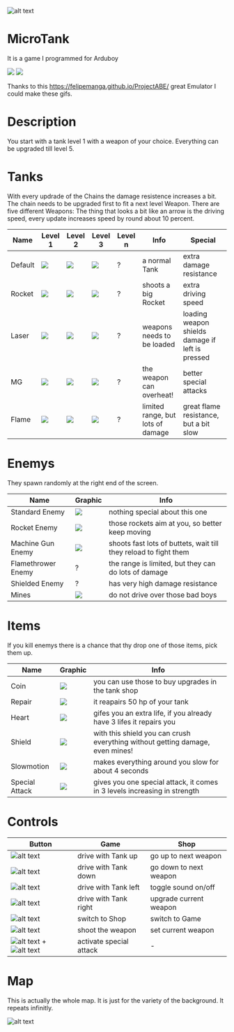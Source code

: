 ![alt text](https://github.com/hartmann1301/MircoTank/blob/master/Readme/mapExample.png)

# MicroTank
It is a game I programmed for Arduboy

![][exampleGif1]         ![][exampleGif2]


Thanks to this https://felipemanga.github.io/ProjectABE/ great Emulator I could make these gifs.

[exampleGif1]: https://github.com/hartmann1301/MircoTank/blob/master/MicroTankExample1.gif
[exampleGif2]: https://github.com/hartmann1301/MircoTank/blob/master/MicroTankExample2.gif

# Description
You start with a tank level 1 with a weapon of your choice. Everything can be upgraded till level 5. 

# Tanks
With every updrade of the Chains the damage resistence increases a bit. The chain needs to be upgraded first to fit a next level Weapon. There are five different Weapons:
The thing that looks a bit like an arrow is the driving speed, every update increases speed by round about 10 percent.

Name | Level 1 | Level 2 | Level 3 | Level n | Info | Special
--- | --- | --- | ---| --- | --- | ---
Default | ![][tankDefault1] | ![][tankDefault2] | ![][tankDefault3] | ? | a normal Tank | extra damage resistance
Rocket | ![][tankRocket1] | ![][tankRocket2] | ![][tankRocket3] | ? | shoots a big Rocket | extra driving speed
Laser | ![][tankLaser1] | ![][tankLaser2] | ![][tankLaser3] | ? | weapons needs to be loaded | loading weapon shields damage if left is pressed
MG | ![][tankMG1] | ![][tankMG2] | ![][tankMG3] | ? | the weapon can overheat! | better special attacks
Flame | ![][tankFlame1] | ![][tankFlame2] | ![][tankFlame3] | ? | limited range, but lots of damage | great flame resistance, but a bit slow

[tankDefault1]: https://github.com/hartmann1301/MircoTank/blob/master/Readme/tankDefault1.png
[tankDefault2]: https://github.com/hartmann1301/MircoTank/blob/master/Readme/tankDefault2.png
[tankDefault3]: https://github.com/hartmann1301/MircoTank/blob/master/Readme/tankDefault3.png
[tankRocket1]: https://github.com/hartmann1301/MircoTank/blob/master/Readme/tankRocket1.png
[tankRocket2]: https://github.com/hartmann1301/MircoTank/blob/master/Readme/tankRocket2.png
[tankRocket3]: https://github.com/hartmann1301/MircoTank/blob/master/Readme/tankRocket3.png
[tankLaser1]: https://github.com/hartmann1301/MircoTank/blob/master/Readme/tankLaser1.png
[tankLaser2]: https://github.com/hartmann1301/MircoTank/blob/master/Readme/tankLaser2.png
[tankLaser3]: https://github.com/hartmann1301/MircoTank/blob/master/Readme/tankLaser3.png
[tankMG1]: https://github.com/hartmann1301/MircoTank/blob/master/Readme/tankMG1.png
[tankMG2]: https://github.com/hartmann1301/MircoTank/blob/master/Readme/tankMG2.png
[tankMG3]: https://github.com/hartmann1301/MircoTank/blob/master/Readme/tankMG3.png
[tankFlame1]: https://github.com/hartmann1301/MircoTank/blob/master/Readme/tankFlame1.png
[tankFlame2]: https://github.com/hartmann1301/MircoTank/blob/master/Readme/tankFlame2.png
[tankFlame3]: https://github.com/hartmann1301/MircoTank/blob/master/Readme/tankFlame3.png

# Enemys
They spawn randomly at the right end of the screen.

Name | Graphic | Info
--- | --- | ---
Standard Enemy | ![][enemyStd] | nothing special about this one
Rocket Enemy | ![][enemyRocket] | those rockets aim at you, so better keep moving
Machine Gun Enemy | ![][enemyMG] | shoots fast lots of buttets, wait till they reload to fight them
Flamethrower Enemy | ? | the range is limited, but they can do lots of damage
Shielded Enemy | ? | has very high damage resistance
Mines | ![][enemyMine] | do not drive over those bad boys

[enemyStd]: https://github.com/hartmann1301/MircoTank/blob/master/Readme/enemyStd.gif
[enemyRocket]: https://github.com/hartmann1301/MircoTank/blob/master/Readme/enemyRocket.gif
[enemyMG]: https://github.com/hartmann1301/MircoTank/blob/master/Readme/enemyMG.gif
[enemyMine]: https://github.com/hartmann1301/MircoTank/blob/master/Readme/enemyMine.gif

# Items
If you kill enemys there is a chance that thy drop one of those items, pick them up.

Name | Graphic | Info
--- | --- | ---
Coin | ![][itemCoin] | you can use those to buy upgrades in the tank shop
Repair | ![][itemRepair] | it reapairs 50 hp of your tank
Heart | ![][itemHeart] | gifes you an extra life, if you already have 3 lifes it repairs you
Shield | ![][itemShield] | with this shield you can crush everything without getting damage, even mines!
Slowmotion | ![][itemSlowmo] | makes everything around you slow for about 4 seconds
Special Attack | ![][itemSpecial] | gives you one special attack, it comes in 3 levels increasing in strength

[itemCoin]: https://github.com/hartmann1301/MircoTank/blob/master/Readme/itemCoin.gif
[itemRepair]: https://github.com/hartmann1301/MircoTank/blob/master/Readme/itemRepair.gif
[itemHeart]: https://github.com/hartmann1301/MircoTank/blob/master/Readme/itemHeart.gif
[itemSlowmo]: https://github.com/hartmann1301/MircoTank/blob/master/Readme/itemSlowmo.gif
[itemShield]: https://github.com/hartmann1301/MircoTank/blob/master/Readme/itemShield.gif
[itemSpecial]: https://github.com/hartmann1301/MircoTank/blob/master/Readme/itemSpecial.gif

# Controls
Button | Game | Shop
--- | --- | ---
![alt text][buttonUp] | drive with Tank up  | go up to next weapon
![alt text][buttonDown] | drive with Tank down  | go down to next weapon
![alt text][buttonLeft] | drive with Tank left  | toggle sound on/off
![alt text][buttonRight] | drive with Tank right  | upgrade current weapon
![alt text][buttonB] | switch to Shop  | switch to Game
![alt text][buttonA] | shoot the weapon  | set current weapon
![alt text][buttonA] + ![alt text][buttonB] | activate special attack | -

[buttonUp]: https://github.com/hartmann1301/MircoTank/blob/master/Readme/buttonUp.png
[buttonDown]: https://github.com/hartmann1301/MircoTank/blob/master/Readme/buttonDown.png
[buttonLeft]: https://github.com/hartmann1301/MircoTank/blob/master/Readme/buttonLeft.png
[buttonRight]: https://github.com/hartmann1301/MircoTank/blob/master/Readme/buttonRight.png
[buttonA]: https://github.com/hartmann1301/MircoTank/blob/master/Readme/buttonA.png
[buttonB]: https://github.com/hartmann1301/MircoTank/blob/master/Readme/buttonB.png

# Map
This is actually the whole map. It is just for the variety of the background. It repeats infinitly.

![alt text](https://github.com/hartmann1301/MircoTank/blob/master/Readme/mapExample.png)
